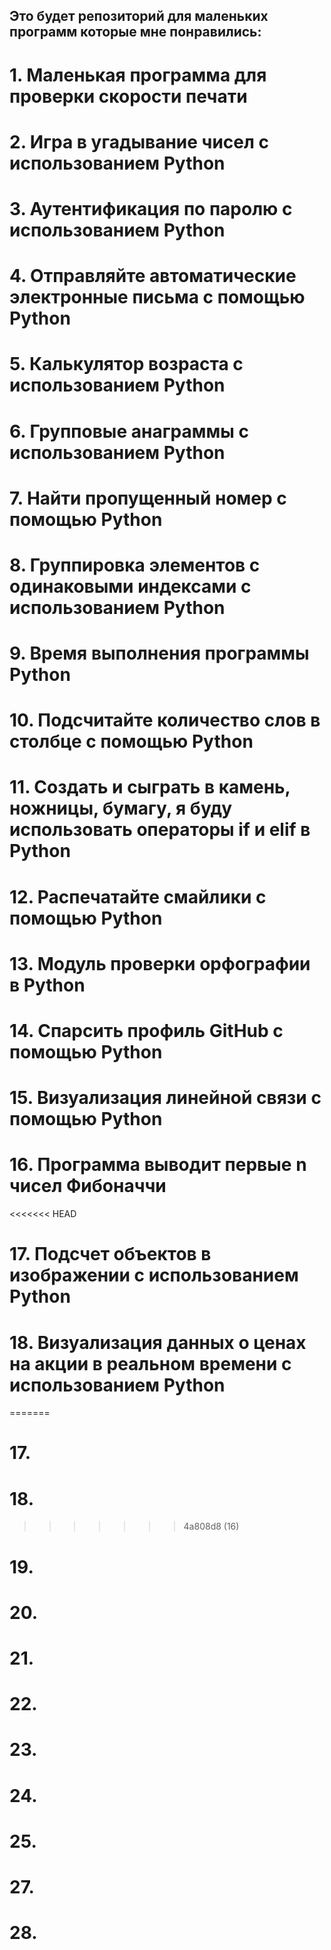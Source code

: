 ## Это будет репозиторий для маленьких программ которые мне понравились:
# 1. Маленькая программа для проверки скорости печати 
# 2. Игра в угадывание чисел с использованием Python
# 3. Аутентификация по паролю с использованием Python
# 4. Отправляйте автоматические электронные письма с помощью Python
# 5. Калькулятор возраста с использованием Python
# 6. Групповые анаграммы с использованием Python
# 7. Найти пропущенный номер с помощью Python
# 8. Группировка элементов с одинаковыми индексами с использованием Python
# 9. Время выполнения программы Python
# 10. Подсчитайте количество слов в столбце с помощью Python
# 11. Cоздать и сыграть в камень, ножницы, бумагу, я буду использовать операторы if и elif в Python
# 12. Распечатайте смайлики с помощью Python
# 13. Модуль проверки орфографии в Python
# 14. Спарсить профиль GitHub с помощью Python
# 15. Визуализация линейной связи с помощью Python
# 16. Программа выводит первые n чисел Фибоначчи
<<<<<<< HEAD
# 17. Подсчет объектов в изображении с использованием Python
# 18. Визуализация данных о ценах на акции в реальном времени с использованием Python
=======
# 17.
# 18. 
>>>>>>> 4a808d8 (16)
# 19.
# 20. 
# 21.
# 22. 
# 23. 
# 24.
# 25. 
# 27. 
# 28. 